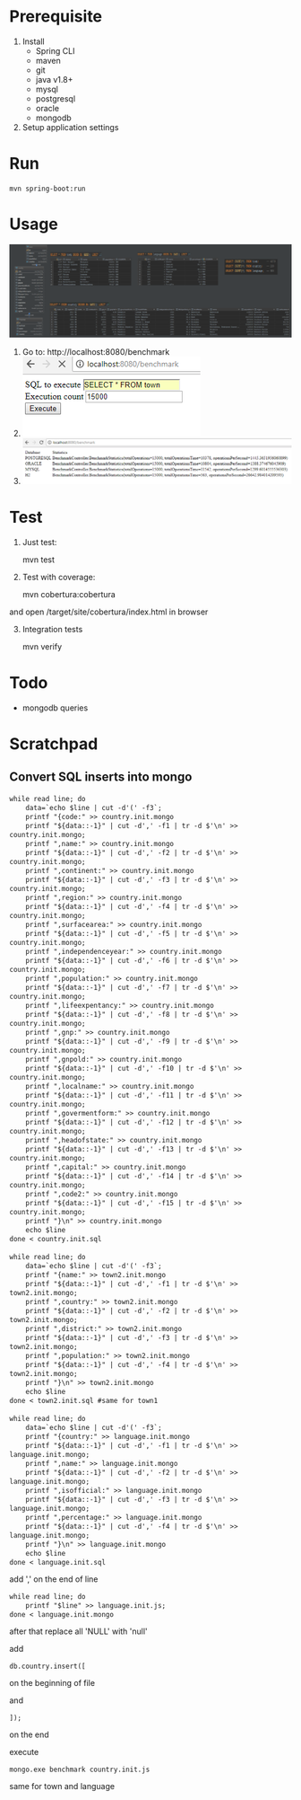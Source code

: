 # Prerequisite

1. Install
    * Spring CLI
    * maven
    * git
    * java v1.8+
    * mysql
    * postgresql
    * oracle
    * mongodb
2. Setup application settings

# Run

    mvn spring-boot:run
    
# Usage

![diagram](src/main/resources/static/diagram.png)    
    
1. Go to: http://localhost:8080/benchmark
2. ![form](img/form.png) 
3. ![report](img/report.png)

# Test

1. Just test:

   
    mvn test 

2. Test with coverage:

    
    mvn cobertura:cobertura

and open /target/site/cobertura/index.html in browser

3. Integration tests

   mvn verify
    
# Todo

* mongodb queries

# Scratchpad

## Convert SQL inserts into mongo 

    while read line; do 
        data=`echo $line | cut -d'(' -f3`; 
        printf "{code:" >> country.init.mongo
        printf "${data::-1}" | cut -d',' -f1 | tr -d $'\n' >> country.init.mongo;  
        printf ",name:" >> country.init.mongo
        printf "${data::-1}" | cut -d',' -f2 | tr -d $'\n' >> country.init.mongo;  
        printf ",continent:" >> country.init.mongo
        printf "${data::-1}" | cut -d',' -f3 | tr -d $'\n' >> country.init.mongo;
        printf ",region:" >> country.init.mongo
        printf "${data::-1}" | cut -d',' -f4 | tr -d $'\n' >> country.init.mongo;    
        printf ",surfacearea:" >> country.init.mongo
        printf "${data::-1}" | cut -d',' -f5 | tr -d $'\n' >> country.init.mongo;  
        printf ",independenceyear:" >> country.init.mongo
        printf "${data::-1}" | cut -d',' -f6 | tr -d $'\n' >> country.init.mongo;  
        printf ",population:" >> country.init.mongo
        printf "${data::-1}" | cut -d',' -f7 | tr -d $'\n' >> country.init.mongo;  
        printf ",lifeexpentancy:" >> country.init.mongo
        printf "${data::-1}" | cut -d',' -f8 | tr -d $'\n' >> country.init.mongo;  
        printf ",gnp:" >> country.init.mongo
        printf "${data::-1}" | cut -d',' -f9 | tr -d $'\n' >> country.init.mongo;  
        printf ",gnpold:" >> country.init.mongo
        printf "${data::-1}" | cut -d',' -f10 | tr -d $'\n' >> country.init.mongo;  
        printf ",localname:" >> country.init.mongo
        printf "${data::-1}" | cut -d',' -f11 | tr -d $'\n' >> country.init.mongo;  
        printf ",govermentform:" >> country.init.mongo
        printf "${data::-1}" | cut -d',' -f12 | tr -d $'\n' >> country.init.mongo;
        printf ",headofstate:" >> country.init.mongo
        printf "${data::-1}" | cut -d',' -f13 | tr -d $'\n' >> country.init.mongo;    
        printf ",capital:" >> country.init.mongo
        printf "${data::-1}" | cut -d',' -f14 | tr -d $'\n' >> country.init.mongo;  
        printf ",code2:" >> country.init.mongo
        printf "${data::-1}" | cut -d',' -f15 | tr -d $'\n' >> country.init.mongo;  
        printf "}\n" >> country.init.mongo
        echo $line
    done < country.init.sql
    
    while read line; do 
        data=`echo $line | cut -d'(' -f3`; 
        printf "{name:" >> town2.init.mongo
        printf "${data::-1}" | cut -d',' -f1 | tr -d $'\n' >> town2.init.mongo;  
        printf ",country:" >> town2.init.mongo
        printf "${data::-1}" | cut -d',' -f2 | tr -d $'\n' >> town2.init.mongo;  
        printf ",district:" >> town2.init.mongo
        printf "${data::-1}" | cut -d',' -f3 | tr -d $'\n' >> town2.init.mongo;
        printf ",population:" >> town2.init.mongo
        printf "${data::-1}" | cut -d',' -f4 | tr -d $'\n' >> town2.init.mongo;  
        printf "}\n" >> town2.init.mongo
        echo $line
    done < town2.init.sql #same for town1
    
    while read line; do 
        data=`echo $line | cut -d'(' -f3`; 
        printf "{country:" >> language.init.mongo
        printf "${data::-1}" | cut -d',' -f1 | tr -d $'\n' >> language.init.mongo;  
        printf ",name:" >> language.init.mongo
        printf "${data::-1}" | cut -d',' -f2 | tr -d $'\n' >> language.init.mongo;  
        printf ",isofficial:" >> language.init.mongo
        printf "${data::-1}" | cut -d',' -f3 | tr -d $'\n' >> language.init.mongo;
        printf ",percentage:" >> language.init.mongo
        printf "${data::-1}" | cut -d',' -f4 | tr -d $'\n' >> language.init.mongo;  
        printf "}\n" >> language.init.mongo
        echo $line
    done < language.init.sql
       
add ',' on the end of line
       
    while read line; do
        printf "$line" >> language.init.js;
    done < language.init.mongo   
    
after that replace all 'NULL' with 'null'

add

    db.country.insert([
    
on the beginning of file

and

    ]);
    
on the end

execute

    mongo.exe benchmark country.init.js

same for town and language
            
